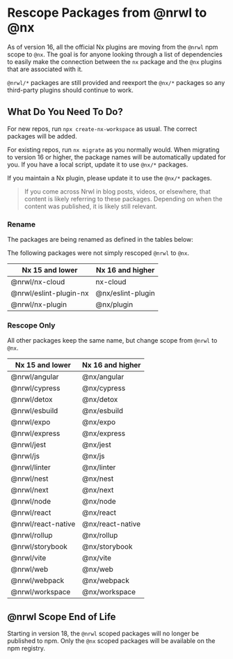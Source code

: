 # Rescope Packages from @nrwl to @nx

As of version 16, all the official Nx plugins are moving from the `@nrwl` npm scope to `@nx`. The goal is for anyone looking through a list of dependencies to easily make the connection between the `nx` package and the `@nx` plugins that are associated with it.

`@nrwl/*` packages are still provided and reexport the `@nx/*` packages so any third-party plugins should continue to work.

## What Do You Need To Do?

For new repos, run `npx create-nx-workspace` as usual. The correct packages will be added.

For existing repos, run `nx migrate` as you normally would. When migrating to version 16 or higher, the package names will be automatically updated for you. If you have a local script, update it to use `@nx/*` packages.

If you maintain a Nx plugin, please update it to use the `@nx/*` packages.

> If you come across Nrwl in blog posts, videos, or elsewhere, that content is likely referring to these packages. Depending on when the content was published, it is likely still relevant.

### Rename

The packages are being renamed as defined in the tables below:

The following packages were not simply rescoped `@nrwl` to `@nx`.

| Nx 15 and lower        | Nx 16 and higher  |
| ---------------------- | ----------------- |
| @nrwl/nx-cloud         | nx-cloud          |
| @nrwl/eslint-plugin-nx | @nx/eslint-plugin |
| @nrwl/nx-plugin        | @nx/plugin        |

### Rescope Only

All other packages keep the same name, but change scope from `@nrwl` to `@nx`.

| Nx 15 and lower    | Nx 16 and higher |
| ------------------ | ---------------- |
| @nrwl/angular      | @nx/angular      |
| @nrwl/cypress      | @nx/cypress      |
| @nrwl/detox        | @nx/detox        |
| @nrwl/esbuild      | @nx/esbuild      |
| @nrwl/expo         | @nx/expo         |
| @nrwl/express      | @nx/express      |
| @nrwl/jest         | @nx/jest         |
| @nrwl/js           | @nx/js           |
| @nrwl/linter       | @nx/linter       |
| @nrwl/nest         | @nx/nest         |
| @nrwl/next         | @nx/next         |
| @nrwl/node         | @nx/node         |
| @nrwl/react        | @nx/react        |
| @nrwl/react-native | @nx/react-native |
| @nrwl/rollup       | @nx/rollup       |
| @nrwl/storybook    | @nx/storybook    |
| @nrwl/vite         | @nx/vite         |
| @nrwl/web          | @nx/web          |
| @nrwl/webpack      | @nx/webpack      |
| @nrwl/workspace    | @nx/workspace    |

## @nrwl Scope End of Life

Starting in version 18, the `@nrwl` scoped packages will no longer be published to npm. Only the `@nx` scoped packages will be available on the npm registry.
